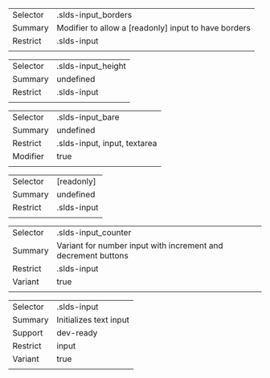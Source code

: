 
|  |  |
|-------|-------|
| Selector | .slds-input_borders |
| Summary | Modifier to allow a [readonly] input to have borders |
| Restrict | .slds-input |
|  |  |


|  |  |
|-------|-------|
| Selector | .slds-input_height |
| Summary | undefined |
| Restrict | .slds-input |
|  |  |


|  |  |
|-------|-------|
| Selector | .slds-input_bare |
| Summary | undefined |
| Restrict | .slds-input, input, textarea |
| Modifier | true |
|  |  |


|  |  |
|-------|-------|
| Selector | [readonly] |
| Summary | undefined |
| Restrict | .slds-input |
|  |  |


|  |  |
|-------|-------|
| Selector | .slds-input_counter |
| Summary | Variant for number input with increment and decrement buttons |
| Restrict | .slds-input |
| Variant | true |
|  |  |


|  |  |
|-------|-------|
| Selector | .slds-input |
| Summary | Initializes text input |
| Support | dev-ready |
| Restrict | input |
| Variant | true |
|  |  |

